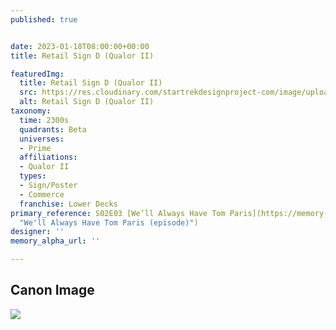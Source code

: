 ```yaml
---
published: true


date: 2023-01-18T08:00:00+00:00
title: Retail Sign D (Qualor II)

featuredImg:
  title: Retail Sign D (Qualor II)
  src: https://res.cloudinary.com/startrekdesignproject-com/image/upload/v1674091137/Retail-Sign-D-Qualor.png
  alt: Retail Sign D (Qualor II)
taxonomy:
  time: 2300s
  quadrants: Beta
  universes:
  - Prime
  affiliations:
  - Qualor II
  types:
  - Sign/Poster
  - Commerce
  franchise: Lower Decks
primary_reference: S02E03 [We’ll Always Have Tom Paris](https://memory-alpha.fandom.com/wiki/We%27ll_Always_Have_Tom_Paris_(episode)
  "We'll Always Have Tom Paris (episode)")
designer: ''
memory_alpha_url: ''

---
```

## Canon Image

![](https://res.cloudinary.com/startrekdesignproject-com/image/upload/v1674087538/Retail-Sign-B-C-D-Qualor_LDS-2x5-1a.jpg)